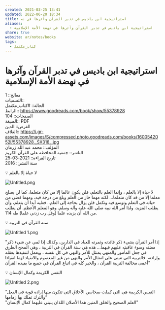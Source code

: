 ```yaml
---  
created: 2021-03-25 13:41  
updated: 2022-06-20 18:34  
title: استراتيجية ابن باديس في تدبر القرآن وآثرها في نه  
aliases:  
  - استراتيجية ابن باديس في تدبر القرآن وآثرها في نهضة الأمة الإسلامية  
share: true  
website: ar/notes/books  
tags:  
  - كتاب_مكتمل  
---  
```

  
  
# استراتيجية ابن باديس في تدبر القرآن وآثرها في نهضة الأمة الإسلامية  
  
معالج:: 1  
التسميات::   
الحالة:: #كتاب_مكتمل  
الرابط:: https://www.goodreads.com/book/show/55378928  
الصفحات:: 104  
الصيغة:: PDF  
الغرض:: الدين  
الغلاف:: https://i.gr-assets.com/images/S/compressed.photo.goodreads.com/books/1600542052l/55378928._SX318_.jpg  
المؤلف:: محمد عبد الله زرمان  
الناشر:: جمعية المحافظة على القرآن الكريم  
تاريخ القراءة:: 2021-03-25  
سنة النشر:: 2016  
  
<aside>  
💡 لا حياة إلا بالعلم  
  
</aside>  
  
![Untitled.png](%D8%A7%D8%B3%D8%AA%D8%B1%D8%A7%D8%AA%D9%8A%D8%AC%D9%8A%D8%A9%20%D8%A7%D8%A8%D9%86%20%D8%A8%D8%A7%D8%AF%D9%8A%D8%B3%20%D9%81%D9%8A%20%D8%AA%D8%AF%D8%A8%D8%B1%20%D8%A7%D9%84%D9%82%D8%B1%D8%A7%D9%93%D9%86%20%D9%88%D8%A7%D9%93%D8%AB%D8%B1%D9%87%D8%A7%20%D9%81%D9%8A%20%D9%86%D9%87/Untitled.png)  
  
لا حياة إلا بالعلم ، وإنما العلم بالتعلم، فلن يكون عالما إلا من كان متعلما، كما لن يصلح معلما إلا من قد كان متعلما... لكنه مهما حاز من العلم وبلغ من درجة فيه، ومهما قضى من حياته في التعلم وتوسع فيه وتكمل فلن يزال بحاجة إلى العلم.. فعليه أبدا أن يتعلم، وأن يطلب المزيد، ولذا أمر الله نبيه صلى الله عليه وآله وسلم. وهو المعلم الأعظم. أن يطلب من الله أن يزيده علما (وقل رب زدني علما) طه 114.  
  
<aside>  
💡 سنة القرآن في التربية  
  
</aside>  
  
![Untitled 1.png](%D8%A7%D8%B3%D8%AA%D8%B1%D8%A7%D8%AA%D9%8A%D8%AC%D9%8A%D8%A9%20%D8%A7%D8%A8%D9%86%20%D8%A8%D8%A7%D8%AF%D9%8A%D8%B3%20%D9%81%D9%8A%20%D8%AA%D8%AF%D8%A8%D8%B1%20%D8%A7%D9%84%D9%82%D8%B1%D8%A7%D9%93%D9%86%20%D9%88%D8%A7%D9%93%D8%AB%D8%B1%D9%87%D8%A7%20%D9%81%D9%8A%20%D9%86%D9%87/Untitled%201.png)  
  
"إذا أمر القرآن بشيء ذكر فائدته وثمرته للعباد في الدارين، وكذلك إذا لمي عن شيء ذكر مضنه وسوء عاقبته عليهم فيهما... هذه هي سنة القرآن في التربية ، وهي المحح الطرق في جعل المأمور والمنهي يمتثل للأمر والنهي في كل نفسه ، ويعمل لتنفيذها بعقله وإرادته. فالتربية التي تنبني على امتثال الأمر والنهي من غير المعصوم والانقياد لهما انقيادا أعمى مخالفة التربية القرآن ، والخير كله في اتباع القرآن في جميع ما يفيده القرآن"  
  
<aside>  
💡 النفس الكريمة وكمال الإنسان  
  
</aside>  
  
![Untitled 2.png](%D8%A7%D8%B3%D8%AA%D8%B1%D8%A7%D8%AA%D9%8A%D8%AC%D9%8A%D8%A9%20%D8%A7%D8%A8%D9%86%20%D8%A8%D8%A7%D8%AF%D9%8A%D8%B3%20%D9%81%D9%8A%20%D8%AA%D8%AF%D8%A8%D8%B1%20%D8%A7%D9%84%D9%82%D8%B1%D8%A7%D9%93%D9%86%20%D9%88%D8%A7%D9%93%D8%AB%D8%B1%D9%87%D8%A7%20%D9%81%D9%8A%20%D9%86%D9%87/Untitled%202.png)  
  
“النفس الكريمة هي التي كملت بمحاسن الأخلاق التي تتكون منها إرادة قوية في الفعل والترك تملك بها زمامها“  
"العلم الصحيح والخلق المتين هما الأصلان اللذان ينبني عليهما كمال الإنسان"  

